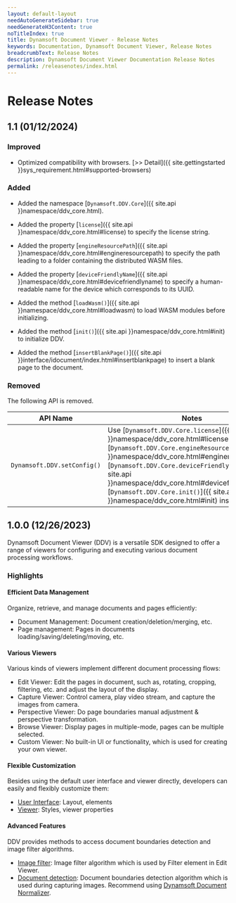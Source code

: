 ```yaml
---
layout: default-layout
needAutoGenerateSidebar: true
needGenerateH3Content: true
noTitleIndex: true
title: Dynamsoft Document Viewer - Release Notes
keywords: Documentation, Dynamsoft Document Viewer, Release Notes
breadcrumbText: Release Notes
description: Dynamsoft Document Viewer Documentation Release Notes
permalink: /releasenotes/index.html
---
```


# Release Notes

## 1.1 (01/12/2024)

### Improved

- Optimized compatibility with browsers. [>> Detail]({{ site.gettingstarted }}sys_requirement.html#supported-browsers)

### Added

- Added the namespace [`Dynamsoft.DDV.Core`]({{ site.api }}namespace/ddv_core.html).

- Added the property [`license`]({{ site.api }}namespace/ddv_core.html#license) to specify the license string.

- Added the property [`engineResourcePath`]({{ site.api }}namespace/ddv_core.html#engineresourcepath) to specify the path leading to a folder containing the distributed WASM files.

- Added the property [`deviceFriendlyName`]({{ site.api }}namespace/ddv_core.html#devicefriendlyname) to specify a human-readable name for the device which corresponds to its UUID.

- Added the method [`loadWasm()`]({{ site.api }}namespace/ddv_core.html#loadwasm) to load WASM modules before initializing.

- Added the method [`init()`]({{ site.api }}namespace/ddv_core.html#init) to initialize DDV.

- Added the method [`insertBlankPage()`]({{ site.api }}interface/idocument/index.html#insertblankpage) to insert a blank page to the document.

### Removed

The following API is removed.

| API Name                  | Notes                                                        |
| ------------------------- | ------------------------------------------------------------ |
| `Dynamsoft.DDV.setConfig()` | Use [`Dynamsoft.DDV.Core.license`]({{ site.api }}namespace/ddv_core.html#license),  [`Dynamsoft.DDV.Core.engineResource`]({{ site.api }}namespace/ddv_core.html#engineresourcepath), [`Dynamsoft.DDV.Core.deviceFriendlyName`]({{ site.api }}namespace/ddv_core.html#devicefriendlyname), [`Dynamsoft.DDV.Core.init()`]({{ site.api }}namespace/ddv_core.html#init) instead. |

## 1.0.0 (12/26/2023)

Dynamsoft Document Viewer (DDV) is a versatile SDK designed to offer a range of viewers for configuring and executing various document processing workflows.

### Highlights

#### Efficient Data Management

Organize, retrieve, and manage documents and pages efficiently: 
- Document Management: Document creation/deletion/merging, etc.
- Page management: Pages in documents loading/saving/deleting/moving, etc.

#### Various Viewers 

Various kinds of viewers implement different document processing flows:
- Edit Viewer: Edit the pages in document, such as, rotating, cropping, filtering, etc. and adjust the layout of the display.
- Capture Viewer: Control camera, play video stream, and capture the images from camera.
- Perspective Viewer: Do page boundaries manual adjustment & perspective transformation.
- Browse Viewer: Display pages in multiple-mode, pages can be multiple selected.
- Custom Viewer: No built-in UI or functionality, which is used for creating your own viewer.

#### Flexible Customization

Besides using the default user interface and viewer directly, developers can easily and flexibly customize them:
- [User Interface](https://www.dynamsoft.com/document-viewer/docs/ui/index.html): Layout, elements
- [Viewer](https://www.dynamsoft.com/document-viewer/docs/viewer/index.html): Styles, viewer properties

#### Advanced Features

DDV provides methods to access document boundaries detection and image filter algorithms.
- [Image filter](https://www.dynamsoft.com/document-viewer/docs/features/advanced/imagefilter.html): Image filter algorithm which is used by Filter element in Edit Viewer.
- [Document detection](https://www.dynamsoft.com/document-viewer/docs/features/advanced/documentdetect.html): Document boundaries detection algorithm which is used during capturing images. Recommend using [Dynamsoft Document Normalizer](https://www.dynamsoft.com/document-normalizer/docs/web/programming/javascript/).
